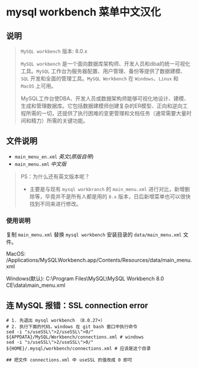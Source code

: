 # mysql workbench 菜单中文汉化

## 说明

> `MySQL workbench` 版本: 8.0.x
>
> `MySQL workbench` 是一个面向数据库架构师、开发人员和dba的统一可视化工具。`MySQL` 工作台为服务器配置、用户管理、备份等提供了数据建模、`SQL` 开发和全面的管理工具。`MySQL Workbench` 在 `Windows`、`Linux` 和 `MacOS` 上可用。
>
> MySQL工作台使DBA、开发人员或数据架构师能够可视化地设计、建模、生成和管理数据库。它包括数据建模师创建复杂的ER模型、正向和逆向工程所需的一切，还提供了执行困难的变更管理和文档任务（通常需要大量时间和精力）所需的关键功能。

## 文件说明

* `main_menu_en.xml` *英文*(*原版自带*)
* `main_menu.xml` *中文版*

> PS：为什么还有英文版本呢？
>
> * 主要是与现有 `mysql workbranch` 的 `main_menu.xml` 进行对比，新增删除等，毕竟并不是所有人都是用的 `8.x` 版本，日后新增菜单也可以很快找到不同来进行修改。

### 使用说明

复制 `main_menu.xml` 替换 `mysql workbench` 安装目录的 `data/main_menu.xml` 文件。

MacOS: /Applications/MySQLWorkbench.app/Contents/Resources/data/main_menu.xml

Windows(默认): C:\Program Files\MySQL\MySQL Workbench 8.0 CE\data\main_menu.xml

## 连 MySQL 报错：SSL connection error

```shell
# 1. 先退出 mysql workbench （8.0.27+）
# 2. 执行下面的代码，windows 在 git bash 窗口中执行命令
sed -i "s/useSSL\">2/useSSL\">0/" ${APPDATA}/MySQL/Workbench/connections.xml # windows
sed -i "s/useSSL\">2/useSSL\">0/"  ${HOME}/.mysql/workbench/connections.xml # 应该是这个目录

## 把文件 connections.xml 中 useSSL 的值改成 0 即可
```
